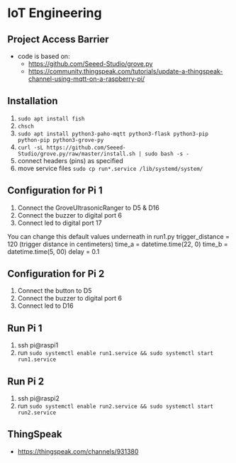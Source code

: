 # IoT Engineering
## Project Access Barrier
* code is based on: 
   - https://github.com/Seeed-Studio/grove.py
   - https://community.thingspeak.com/tutorials/update-a-thingspeak-channel-using-mqtt-on-a-raspberry-pi/

## Installation
1. `sudo apt install fish`
1. `chsch`
1. `sudo apt install python3-paho-mqtt python3-flask python3-pip python-pip python3-grove-py`
1. `curl -sL https://github.com/Seeed-Studio/grove.py/raw/master/install.sh | sudo bash -s -`
1. connect headers (pins) as specified
1. move service files `sudo cp run*.service /lib/systemd/system/`

## Configuration for Pi 1
1. Connect the GroveUltrasonicRanger to D5 & D16
1. Connect the buzzer to digital port 6
1. Connect led to digital port 17

You can change this default values underneath in run1.py
trigger_distance = 120 (trigger distance in centimeters)
time_a = datetime.time(22, 0)
time_b = datetime.time(5, 00)
delay = 0.1

## Configuration for Pi 2
1. Connect the button to D5
1. Connect the buzzer to digital port 6
1. Connect led to D16

## Run Pi 1
1. ssh pi@raspi1
1. run `sudo systemctl enable run1.service && sudo systemctl start run1.service`

## Run Pi 2 
1. ssh pi@raspi2
1. run `sudo systemctl enable run2.service && sudo systemctl start run2.service`

## ThingSpeak
- https://thingspeak.com/channels/931380


